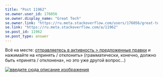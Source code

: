```yaml
---
title: "Post 11962"
se.owner.user_id: 176056
se.owner.display_name: "Great Tech"
se.owner.link: "https://ru.meta.stackoverflow.com/users/176056/great-tech"
se.link: "https://ru.meta.stackoverflow.com/a/11962"
se.post_id: 11962
se.post_type: answer
---
```

<p>Всё на месте: <a href="https://ru.stackoverflow.com/users/489515/?tab=activity&amp;sort=suggestions">отправляетесь в активность &gt; предложенные правки</a> и нажимайте на «принять / отклонить» (грамматически, конечно, должно быть «принята / отклонена», но это уже другой вопрос…)</p>
<p><a href="https://i.stack.imgur.com/J2jQ2.jpg" rel="nofollow noreferrer"><img src="https://i.stack.imgur.com/J2jQ2.jpg" alt="введите сюда описание изображения" /></a></p>
